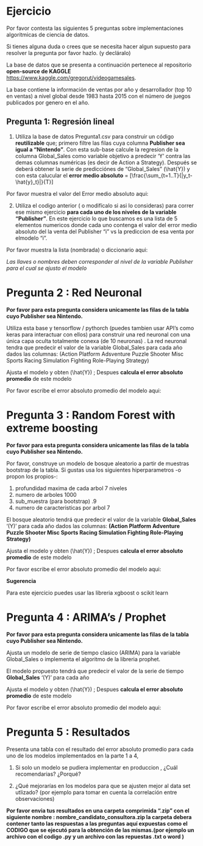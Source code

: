 Ejercicio
================

Por favor contesta las siguientes 5 preguntas sobre implementaciones
algoritmicas de ciencia de datos.

Si tienes alguna duda o crees que se necesita hacer algun supuesto para
resolver la pregunta por favor hazlo. (y decláralo)

La base de datos que se presenta a continuación pertenece al repositorio
**open-source de KAGGLE**
<https://www.kaggle.com/gregorut/videogamesales>.

La base contiene la información de ventas por año y desarrollador (top
10 en ventas) a nivel global desde 1983 hasta 2015 con el número de
juegos publicados por genero en el año.

<!--html_preserve-->

<div id="htmlwidget-34790fa5d5cfaf44a456" class="datatables html-widget" style="width:100%;height:auto;">

</div>


<!--/html_preserve-->

## Pregunta 1: Regresión lineal

1.  Utiliza la base de datos Pregunta1.csv para construir un código
    **reutilizable** que; primero filtre las filas cuya columna
    **Publisher sea igual a “Nintendo”**. Con esta sub-base calcule la
    regresion de la columna Global\_Sales como variable objetivo a
    predecir ‘Y’ contra las demas columnas numéricas (es decir de Action
    a Strategy). Después se deberá obtener la serie de predicciónes de
    “Global\_Sales” \(\hat{Y}\) y con esta calucular el **error medio
    absoluto** = \[\frac{\sum_{t=1..T}{|y_t-\hat{y}_t}|}{T}\]

Por favor muestra el valor del Error medio absoluto aqui:

2.  Utiliza el codigo anterior ( o modifícalo si asi lo consideras) para
    correr ese mismo ejercicio **para cada uno de los niveles de la
    variable “Publisher”**. En este ejercicio lo que buscamos es una
    lista de 5 elementos numericos donde cada uno contenga el valor del
    error medio absoluto del la venta del Publisher “i” vs la prediccion
    de esa venta por elmodelo “i”.

Por favor muestra la lista (nombrada) o diccionario aqui:

*Las llaves o nombres deben corresponder al nivel de la variable
Publisher para el cual se ajusto el modelo*

# Pregunta 2 : Red Neuronal

**Por favor para esta pregunta considera unicamente las filas de la
tabla cuyo Publisher sea Nintendo.**

Utiliza esta base y tensorflow / pythorch (puedes tambien usar API’s
como keras para interactuar con ellos) para construir una red neuronal
con una única capa oculta totalmente conexa (de 10 neuronas) . La red
neuronal tendra que predecir el valor de la variable Global\_Sales para
cada año dados las columnas: (Action Platform Adsventure Puzzle Shooter
Misc Sports Racing Simulation Fighting Role-Playing Strategy)

Ajusta el modelo y obten \(\hat{Y}\) ; Despues **calcula el error
absoluto promedio** de este modelo

Por favor escribe el error absoluto promedio del modelo aqui:

# Pregunta 3 : Random Forest with extreme boosting

**Por favor para esta pregunta considera unicamente las filas de la
tabla cuyo Publisher sea Nintendo.**

Por favor, construye un modelo de bosque aleatorio a partir de muestras
bootstrap de la tabla. Si gustas usa los siguientes hiperparametros -o
propon los propios-:

1.  profundidad maxima de cada arbol 7 niveles  
2.  numero de arboles 1000
3.  sub\_muestra (para bootstrap) .9
4.  numero de caracteristicas por arbol 7

El bosque aleatorio tendrá que predecir el valor de la variable
**Global\_Sales** ‘\(Y\)’ para cada año dados las columnas: **(Action
Platform Adventure Puzzle Shooter Misc Sports Racing Simulation Fighting
Role-Playing Strategy)**

Ajusta el modelo y obten \(\hat{Y}\) ; Despues **calcula el error
absoluto promedio** de este modelo

Por favor escribe el error absoluto promedio del modelo aqui:

**Sugerencia**

Para este ejercicio puedes usar las libreria xgboost o scikit learn

# Pregunta 4 : ARIMA’s / Prophet

**Por favor para esta pregunta considera unicamente las filas de la
tabla cuyo Publisher sea Nintendo.**

Ajusta un modelo de serie de tiempo clasico (ARIMA) para la variable
Global\_Sales o implementa el algoritmo de la libreria prophet.

El modelo propuesto tendrá que predecir el valor de la serie de tiempo
**Global\_Sales** ‘\(Y\)’ para cada año

Ajusta el modelo y obten \(\hat{Y}\) ; Despues **calcula el error
absoluto promedio** de este modelo

Por favor escribe el error absoluto promedio del modelo aqui:

# Pregunta 5 : Resultados

Presenta una tabla con el resultado del error absoluto promedio para
cada uno de los modelos implementados en la parte 1 a 4,

1.  Si solo un modelo se pudiera implementar en produccion , ¿Cuál
    recomendarias? ¿Porqué?

2.  ¿Qué mejorarías en los modelos para que se ajusten mejor al data set
    utlizado? (por ejemplo para tomar en cuenta la correlación entre
    observaciones)

**Por favor envia tus resultados en una carpeta comprimida “.zip” con el
siguiente nombre : nombre\_candidato\_consultora.zip la carpeta debera
contener tanto las respuestas a las preguntas aquí expuestas como el
CODIGO que se ejecutó para la obtención de las mismas.(por ejemplo un
archivo con el codigo .py y un archivo con las repuestas .txt o word )**
